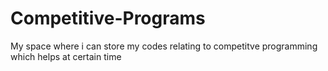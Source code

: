 # Competitive-Programs
My space where i can store my codes relating to competitve programming which helps at certain time
